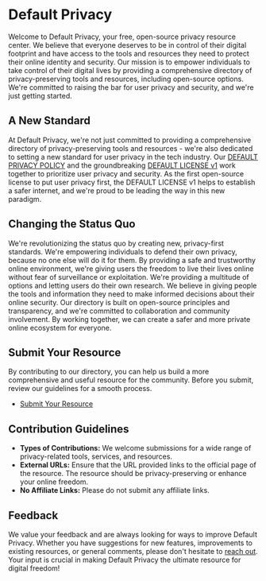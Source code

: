 # Default Privacy

Welcome to Default Privacy, your free, open-source privacy resource center. We believe that everyone deserves to be in control of their digital footprint and have access to the tools and resources they need to protect their online identity and security. Our mission is to empower individuals to take control of their digital lives by providing a comprehensive directory of privacy-preserving tools and resources, including open-source options. We're committed to raising the bar for user privacy and security, and we're just getting started.

## A New Standard

At Default Privacy, we're not just committed to providing a comprehensive directory of privacy-preserving tools and resources - we're also dedicated to setting a new standard for user privacy in the tech industry. Our [DEFAULT PRIVACY POLICY](https://github.com/privatebydefault/Default-Privacy-Policy) and the groundbreaking [DEFAULT LICENSE v1](https://github.com/privatebydefault/Default-License-v1) work together to prioritize user privacy and security. As the first open-source license to put user privacy first, the DEFAULT LICENSE v1 helps to establish a safer internet, and we're proud to be leading the way in this new paradigm.

## Changing the Status Quo

We're revolutionizing the status quo by creating new, privacy-first standards. We're empowering individuals to defend their own privacy, because no one else will do it for them. By providing a safe and trustworthy online environment, we're giving users the freedom to live their lives online without fear of surveillance or exploitation. We're providing a multitude of options and letting users do their own research. We believe in giving people the tools and information they need to make informed decisions about their online security. Our directory is built on open-source principles and transparency, and we're committed to collaboration and community involvement. By working together, we can create a safer and more private online ecosystem for everyone.

## Submit Your Resource

By contributing to our directory, you can help us build a more comprehensive and useful resource for the community. Before you submit, review our guidelines for a smooth process.

- [Submit Your Resource](https://defaultprivacy.com/submission.html)

## Contribution Guidelines

- **Types of Contributions:** We welcome submissions for a wide range of privacy-related tools, services, and resources.
- **External URLs:** Ensure that the URL provided links to the official page of the resource. The resource should be privacy-preserving or enhance your online freedom.
- **No Affiliate Links:** Please do not submit any affiliate links.

## Feedback

We value your feedback and are always looking for ways to improve Default Privacy. Whether you have suggestions for new features, improvements to existing resources, or general comments, please don't hesitate to [reach out](https://defaultprivacy.com/contact.html). Your input is crucial in making Default Privacy the ultimate resource for digital freedom!

